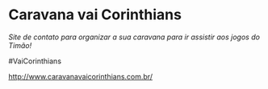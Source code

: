 # Caravana vai Corinthians

_Site de contato para organizar a sua caravana para ir assistir aos jogos do Timão!_

#VaiCorinthians

http://www.caravanavaicorinthians.com.br/
